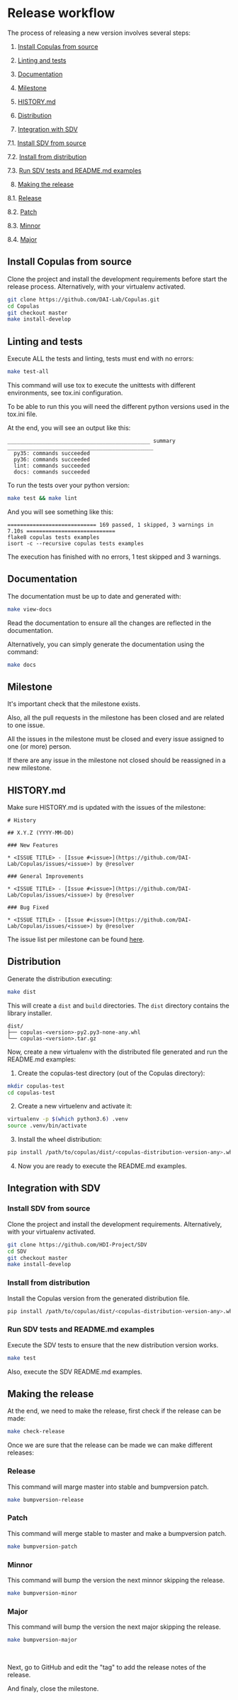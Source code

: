 # Release workflow

The process of releasing a new version involves several steps:

1. [Install Copulas from source](#install-copulas-from-source)

2. [Linting and tests](#linting-and-tests)

3. [Documentation](#documentation)

4. [Milestone](#milestone)

5. [HISTORY.md](#history.md)

6. [Distribution](#distribution)

7. [Integration with SDV](#integration-with-sdv)

7.1. [Install SDV from source](#install-sdv-from-source)

7.2. [Install from distribution](#install-from-distribution)

7.3. [Run SDV tests and README.md examples](#run-sdv-tests-and-readme.md-examples)

8. [Making the release](#making-the-release)

8.1. [Release](#release)

8.2. [Patch](#patch)

8.3. [Minnor](#minnor)

8.4. [Major](#major)



## Install Copulas from source

Clone the project and install the development requirements before start the release process. Alternatively, with your virtualenv activated.

```bash
git clone https://github.com/DAI-Lab/Copulas.git
cd Copulas
git checkout master
make install-develop
```

## Linting and tests

Execute ALL the tests and linting, tests must end with no errors:

```bash
make test-all
```

This command will use tox to execute the unittests with different environments, see tox.ini configuration.

To be able to run this you will need the different python versions used in the tox.ini file.

At the end, you will see an output like this:

```
_____________________________________________ summary ______________________________________________
  py35: commands succeeded
  py36: commands succeeded
  lint: commands succeeded
  docs: commands succeeded
```

To run the tests over your python version:

```bash
make test && make lint
```

And you will see something like this:

```
============================ 169 passed, 1 skipped, 3 warnings in 7.10s ============================
flake8 copulas tests examples
isort -c --recursive copulas tests examples
```

The execution has finished with no errors, 1 test skipped and 3 warnings.
		
## Documentation

The documentation must be up to date and generated with:

```bash
make view-docs
```

Read the documentation to ensure all the changes are reflected in the documentation.

Alternatively, you can simply generate the documentation using the command:

```bash
make docs
```

## Milestone

It's important check that the milestone exists.

Also, all the pull requests in the milestone has been closed and are related to one issue.

All the issues in the milestone must be closed and every issue assigned to one (or more) person.

If there are any issue in the milestone not closed should be reassigned in a new milestone.

## HISTORY.md

Make sure HISTORY.md is updated with the issues of the milestone:

```
# History
	
## X.Y.Z (YYYY-MM-DD)
	
### New Features
	
* <ISSUE TITLE> - [Issue #<issue>](https://github.com/DAI-Lab/Copulas/issues/<issue>) by @resolver
	
### General Improvements
	
* <ISSUE TITLE> - [Issue #<issue>](https://github.com/DAI-Lab/Copulas/issues/<issue>) by @resolver
	
### Bug Fixed
	
* <ISSUE TITLE> - [Issue #<issue>](https://github.com/DAI-Lab/Copulas/issues/<issue>) by @resolver
```

The issue list per milestone can be found [here][milestones].

[milestones]: https://github.com/DAI-Lab/Copulas/milestones

## Distribution

Generate the distribution executing:

```bash
make dist
```

This will create a `dist` and `build` directories. The `dist` directory contains the library installer.

```
dist/
├── copulas-<version>-py2.py3-none-any.whl
└── copulas-<version>.tar.gz
```

Now, create a new virtualenv with the distributed file generated and run the README.md examples:

1. Create the copulas-test directory (out of the Copulas directory):

```bash
mkdir copulas-test
cd copulas-test
```

2. Create a new virtuelenv and activate it:

```bash
virtualenv -p $(which python3.6) .venv
source .venv/bin/activate
```

3. Install the wheel distribution:

```bash
pip install /path/to/copulas/dist/<copulas-distribution-version-any>.whl
```

4. Now you are ready to execute the README.md examples.

## Integration with SDV

### Install SDV from source

Clone the project and install the development requirements. Alternatively, with your virtualenv activated.

```bash
git clone https://github.com/HDI-Project/SDV
cd SDV
git checkout master
make install-develop
```

### Install from distribution

Install the Copulas version from the generated distribution file.

```bash
pip install /path/to/copulas/dist/<copulas-distribution-version-any>.whl
```

### Run SDV tests and README.md examples

Execute the SDV tests to ensure that the new distribution version works.

```bash
make test
```

Also, execute the SDV README.md examples.

## Making the release

At the end, we need to make the release, first check if the release can be made:

```bash
make check-release
```

Once we are sure that the release can be made we can make different releases:

### Release

This command will marge master into stable and bumpversion patch.

```bash
make bumpversion-release
```

### Patch

This command will merge stable to master and make a bumpversion patch.

```bash
make bumpversion-patch
```

### Minnor

This command will bump the version the next minnor skipping the release.

```bash
make bumpversion-minor
```

### Major

This command will bump the version the next major skipping the release.

```bash
make bumpversion-major
```

<br/>

Next, go to GitHub and edit the "tag" to add the release notes of the release.

And finaly, close the milestone.
